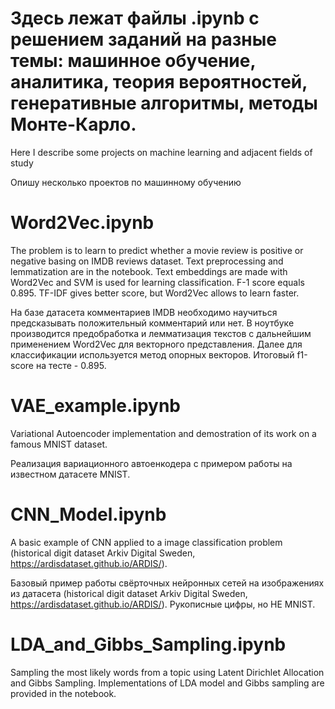 # Здесь лежат файлы .ipynb с решением заданий на разные темы: машинное обучение, аналитика, теория вероятностей, генеративные алгоритмы, методы Монте-Карло.
Here I describe some projects on machine learning and adjacent fields of study

Опишу несколько проектов по машинному обучению
# Word2Vec.ipynb
The problem is to learn to predict whether a movie review is positive or negative basing on IMDB reviews dataset. Text preprocessing and lemmatization are in the notebook. Text embeddings are made with Word2Vec and SVM is used for learning classification. F-1 score equals 0.895. 
TF-IDF gives better score, but Word2Vec allows to learn faster.

На базе датасета комментариев IMDB необходимо научиться предсказывать положительный комментарий или нет. В ноутбуке производится предобработка и лемматизация текстов с дальнейшим применением Word2Vec для векторного представления. Далее для классификации используется метод опорных векторов. Итоговый f1-score на тесте - 0.895.
# VAE_example.ipynb
Variational Autoencoder implementation and demostration of its work on a famous MNIST dataset.

Реализация вариационного автоенкодера с примером работы на известном датасете MNIST.
# CNN_Model.ipynb
A basic example of CNN applied to a image classification problem (historical digit dataset Arkiv Digital Sweden, https://ardisdataset.github.io/ARDIS/).

Базовый пример работы свёрточных нейронных сетей на изображениях из датасета (historical digit dataset Arkiv Digital Sweden, https://ardisdataset.github.io/ARDIS/). Рукописные цифры, но НЕ MNIST.
# LDA_and_Gibbs_Sampling.ipynb
Sampling the most likely words from a topic using Latent Dirichlet Allocation and Gibbs Sampling. Implementations of LDA model and Gibbs sampling are provided in the notebook.
